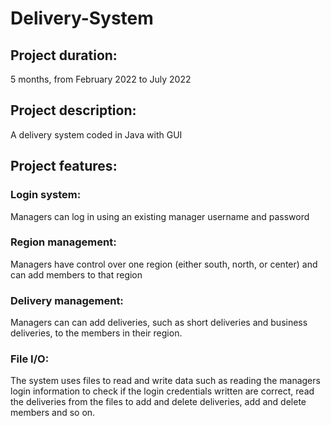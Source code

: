 # Delivery-System
## Project duration: 
5 months, from February 2022 to July 2022
## Project description: 
A delivery system coded in Java with GUI
## Project features:
### Login system: 
Managers can log in using an existing manager username and password
### Region management: 
Managers have control over one region (either south, north, or center) and can add members to that region
### Delivery management: 
Managers can can add deliveries, such as short deliveries and business deliveries, to the members in their region.
### File I/O: 
The system uses files to read and write data such as reading the managers login information to check if the login credentials written are correct, read the deliveries from the files to add and delete deliveries, add and delete members and so on.
